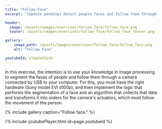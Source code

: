 ```yaml
---
title: "Follow Face"
excerpt: "(Update pending) Detect people faces and follow them through a camera."

header:
  image: /assets/images/exercises/follow_face/follow_face.png
  teaser: /assets/images/exercises/follow_face/follow_face_teaser.png

gallery:
    image_path: /assets/images/exercises/follow_face/follow_face.png
    alt: "Follow Face"

youtubeId: vlbqVoVIzvU
---
```


In this exercise, the intention is to use your knowledge in image processing to segment the faces of people and follow them through a camera connected by USB to your computer. For this, you must have the right hardware (Sony model EVI d100p), and then implement the logic that performs the segmentation of a face and an algorithm that collects that data and transforms it into orders for the camera's actuators, which must follow the movement of the person.

{% include gallery caption="Follow face." %}


{% include youtubePlayer.html id=page.youtubeId %}

